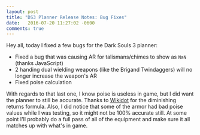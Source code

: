 ```yaml
---
layout: post
title: "DS3 Planner Release Notes: Bug Fixes"
date:   2016-07-20 11:27:02 -0600
comments: true
---
```


Hey all, today I fixed a few bugs for the Dark Souls 3 planner:

- Fixed a bug that was causing AR for talismans/chimes to show as `NaN` (thanks JavaScript)
- 2 handing dual wielding weapons (like the Brigand Twindaggers) will no longer increase the weapon's AR
- Fixed poise calculation

With regards to that last one, I know poise is useless in game, but I did want the planner
to still be accurate. Thanks to [Wikidot](http://darksouls3.wikidot.com/poise) for the diminishing
returns formula. Also, I did notice that some of the armor had bad poise values while I was testing,
so it might not be 100% accurate still. At some point I'll probably do a full pass of all of the equipment
and make sure it all matches up with what's in game.
